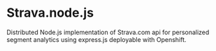 Strava.node.js
==============

Distributed Node.js implementation of Strava.com api for personalized segment analytics using express.js deployable with Openshift.